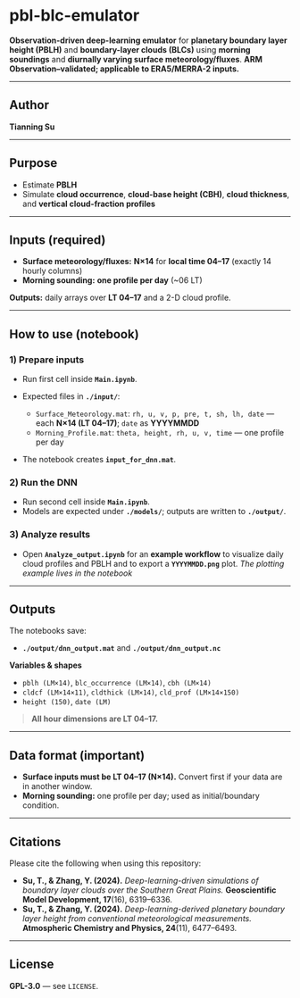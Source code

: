 # pbl-blc-emulator

**Observation-driven deep-learning emulator** for **planetary boundary layer height (PBLH)** and **boundary-layer clouds (BLCs)** using **morning soundings** and **diurnally varying surface meteorology/fluxes**.
**ARM Observation–validated; applicable to ERA5/MERRA-2 inputs.**

---

## **Author**

**Tianning Su** 

---

## **Purpose**

* Estimate **PBLH**
* Simulate **cloud occurrence**, **cloud-base height (CBH)**, **cloud thickness**, and **vertical cloud-fraction profiles**

---

## **Inputs (required)**

* **Surface meteorology/fluxes:** **N×14** for **local time 04–17** (exactly 14 hourly columns)
* **Morning sounding:** **one profile per day** (\~06 LT)

**Outputs:** daily arrays over **LT 04–17** and a 2-D cloud profile.

---

## **How to use (notebook)**

### **1) Prepare inputs**

* Run first cell inside **`Main.ipynb`**.
* Expected files in **`./input/`**:

  * `Surface_Meteorology.mat`: `rh, u, v, p, pre, t, sh, lh, date` — each **N×14 (LT 04–17)**; `date` as **YYYYMMDD**
  * `Morning_Profile.mat`: `theta, height, rh, u, v, time` — one profile per day
* The notebook creates **`input_for_dnn.mat`**.

### **2) Run the DNN**

* Run second cell inside **`Main.ipynb`**.
* Models are expected under **`./models/`**; outputs are written to **`./output/`**.

### **3) Analyze results**

* Open **`Analyze_output.ipynb`** for an **example workflow** to visualize daily cloud profiles and PBLH and to export a **`YYYYMMDD.png`** plot.
  *The plotting example lives in the notebook*

---

## **Outputs**

The notebooks save:

* **`./output/dnn_output.mat`** and **`./output/dnn_output.nc`**

**Variables & shapes**

* `pblh (LM×14)`, `blc_occurrence (LM×14)`, `cbh (LM×14)`
* `cldcf (LM×14×11)`, `cldthick (LM×14)`, `cld_prof (LM×14×150)`
* `height (150)`, `date (LM)`

> **All hour dimensions are LT 04–17.** 

---

## **Data format (important)**

* **Surface inputs must be LT 04–17 (N×14).** Convert first if your data are in another window.
* **Morning sounding:** one profile per day; used as initial/boundary condition.

---

## **Citations**

Please cite the following when using this repository:

* **Su, T., & Zhang, Y. (2024).** *Deep-learning-driven simulations of boundary layer clouds over the Southern Great Plains.* **Geoscientific Model Development, 17**(16), 6319–6336.
* **Su, T., & Zhang, Y. (2024).** *Deep-learning-derived planetary boundary layer height from conventional meteorological measurements.* **Atmospheric Chemistry and Physics, 24**(11), 6477–6493.

---

## **License**

**GPL-3.0** — see `LICENSE`.
